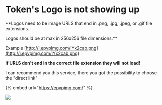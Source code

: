 # Token's Logo is not showing up


**Logos need to be image URLS that end in .png, .jpg, .jpeg, or .gif file extensions.  
  
Logos should be at max in 256x256 file dimensions.**

Example [http://i.epvpimg.com/iYx2cab.png](http://i.epvpimg.com/iYx2cab.png)

**If URLS don't end in the correct file extension they will not load!**

I can recommend you this service, there you got the possibility to choose the "direct link"

{% embed url="https://epvpimg.com/" %}

![](../../.gitbook/assets/image%20%281%29.png)

